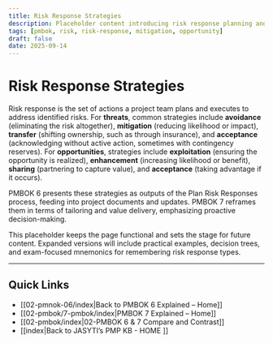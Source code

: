 ```yaml
---
title: Risk Response Strategies
description: Placeholder content introducing risk response planning and strategies
tags: [pmbok, risk, risk-response, mitigation, opportunity]
draft: false
date: 2025-09-14
---
```


# Risk Response Strategies

Risk response is the set of actions a project team plans and executes to address identified risks. For **threats**, common strategies include **avoidance** (eliminating the risk altogether), **mitigation** (reducing likelihood or impact), **transfer** (shifting ownership, such as through insurance), and **acceptance** (acknowledging without active action, sometimes with contingency reserves). For **opportunities**, strategies include **exploitation** (ensuring the opportunity is realized), **enhancement** (increasing likelihood or benefit), **sharing** (partnering to capture value), and **acceptance** (taking advantage if it occurs).  

PMBOK 6 presents these strategies as outputs of the Plan Risk Responses process, feeding into project documents and updates. PMBOK 7 reframes them in terms of tailoring and value delivery, emphasizing proactive decision-making.  

This placeholder keeps the page functional and sets the stage for future content. Expanded versions will include practical examples, decision trees, and exam-focused mnemonics for remembering risk response types.

---
## Quick Links
- [[02-pmnok-06/index|Back to PMBOK 6 Explained – Home]]
- [[02-pmbok/7-pmbok/index|PMBOK 7 Explained – Home]]
- [[02-pmbok/index|02-PMBOK 6 & 7 Compare and Contrast]]
- [[index|Back to JASYTI’s PMP KB - HOME ]]